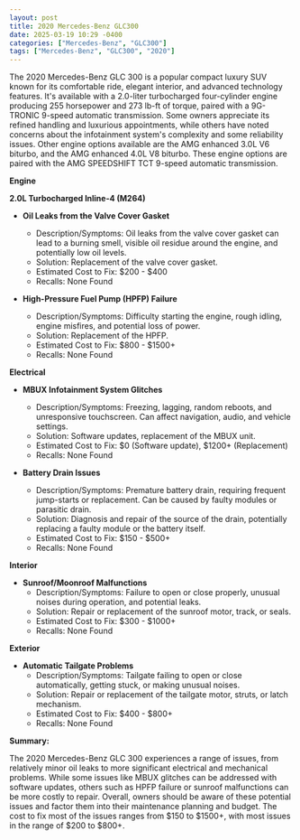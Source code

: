 ```yaml
---
layout: post
title: 2020 Mercedes-Benz GLC300
date: 2025-03-19 10:29 -0400
categories: ["Mercedes-Benz", "GLC300"]
tags: ["Mercedes-Benz", "GLC300", "2020"]
---
```

The 2020 Mercedes-Benz GLC 300 is a popular compact luxury SUV known for its comfortable ride, elegant interior, and advanced technology features. It's available with a 2.0-liter turbocharged four-cylinder engine producing 255 horsepower and 273 lb-ft of torque, paired with a 9G-TRONIC 9-speed automatic transmission. Some owners appreciate its refined handling and luxurious appointments, while others have noted concerns about the infotainment system's complexity and some reliability issues. Other engine options available are the AMG enhanced 3.0L V6 biturbo, and the AMG enhanced 4.0L V8 biturbo. These engine options are paired with the AMG SPEEDSHIFT TCT 9-speed automatic transmission.

**Engine**

**2.0L Turbocharged Inline-4 (M264)**

*   **Oil Leaks from the Valve Cover Gasket**
    *   Description/Symptoms: Oil leaks from the valve cover gasket can lead to a burning smell, visible oil residue around the engine, and potentially low oil levels.
    *   Solution: Replacement of the valve cover gasket.
    *   Estimated Cost to Fix: $200 - $400
    *   Recalls: None Found

*   **High-Pressure Fuel Pump (HPFP) Failure**
    *   Description/Symptoms: Difficulty starting the engine, rough idling, engine misfires, and potential loss of power.
    *   Solution: Replacement of the HPFP.
    *   Estimated Cost to Fix: $800 - $1500+
    *   Recalls: None Found

**Electrical**

*   **MBUX Infotainment System Glitches**
    *   Description/Symptoms: Freezing, lagging, random reboots, and unresponsive touchscreen. Can affect navigation, audio, and vehicle settings.
    *   Solution: Software updates, replacement of the MBUX unit.
    *   Estimated Cost to Fix: $0 (Software update), $1200+ (Replacement)
    *   Recalls: None Found

*   **Battery Drain Issues**
    *   Description/Symptoms: Premature battery drain, requiring frequent jump-starts or replacement. Can be caused by faulty modules or parasitic drain.
    *   Solution: Diagnosis and repair of the source of the drain, potentially replacing a faulty module or the battery itself.
    *   Estimated Cost to Fix: $150 - $500+
    *   Recalls: None Found

**Interior**

*   **Sunroof/Moonroof Malfunctions**
    *   Description/Symptoms: Failure to open or close properly, unusual noises during operation, and potential leaks.
    *   Solution: Repair or replacement of the sunroof motor, track, or seals.
    *   Estimated Cost to Fix: $300 - $1000+
    *   Recalls: None Found

**Exterior**

*   **Automatic Tailgate Problems**
    *   Description/Symptoms: Tailgate failing to open or close automatically, getting stuck, or making unusual noises.
    *   Solution: Repair or replacement of the tailgate motor, struts, or latch mechanism.
    *   Estimated Cost to Fix: $400 - $800+
    *   Recalls: None Found

**Summary:**

The 2020 Mercedes-Benz GLC 300 experiences a range of issues, from relatively minor oil leaks to more significant electrical and mechanical problems. While some issues like MBUX glitches can be addressed with software updates, others such as HPFP failure or sunroof malfunctions can be more costly to repair. Overall, owners should be aware of these potential issues and factor them into their maintenance planning and budget. The cost to fix most of the issues ranges from $150 to $1500+, with most issues in the range of $200 to $800+.

